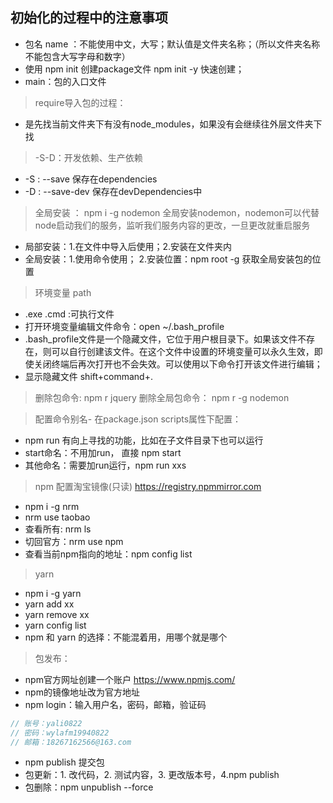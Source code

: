 ## 初始化的过程中的注意事项

- 包名 name ：不能使用中文，大写；默认值是文件夹名称；（所以文件夹名称不能包含大写字母和数字）
- 使用 npm init 创建package文件 npm init -y 快速创建；
- main：包的入口文件

> require导入包的过程：
- 是先找当前文件夹下有没有node_modules，如果没有会继续往外层文件夹下找

> -S\-D：开发依赖、生产依赖
- -S : --save 保存在dependencies
- -D : --save-dev 保存在devDependencies中

> 全局安装 ： npm i -g nodemon 全局安装nodemon，nodemon可以代替node启动我们的服务，监听我们服务内容的更改，一旦更改就重启服务
- 局部安装：1.在文件中导入后使用；2.安装在文件夹内
- 全局安装：1.使用命令使用； 2.安装位置：npm root -g 获取全局安装包的位置

> 环境变量 path
- .exe .cmd :可执行文件
- 打开环境变量编辑文件命令：open ~/.bash_profile
- .bash_profile文件是一个隐藏文件，它位于用户根目录下。如果该文件不存在，则可以自行创建该文件。在这个文件中设置的环境变量可以永久生效，即使关闭终端后再次打开也不会失效。可以使用以下命令打开该文件进行编辑；
- 显示隐藏文件 shift+command+.

> 删除包命令: npm r jquery
> 删除全局包命令： npm r -g nodemon

> 配置命令别名- 在package.json scripts属性下配置：
- npm run 有向上寻找的功能，比如在子文件目录下也可以运行
- start命名：不用加run， 直接 npm start 
- 其他命名：需要加run运行，npm run xxs

> npm 配置淘宝镜像(只读) https://registry.npmmirror.com
- npm i -g nrm
- nrm use taobao
- 查看所有: nrm ls
- 切回官方：nrm use npm
- 查看当前npm指向的地址：npm config list

> yarn
- npm i -g yarn
- yarn add xx
- yarn remove xx
- yarn config list
- npm 和 yarn 的选择：不能混着用，用哪个就是哪个

> 包发布：
- npm官方网址创建一个账户 https://www.npmjs.com/
- npm的镜像地址改为官方地址
- npm login：输入用户名，密码，邮箱，验证码
```js
// 账号：yali0822
// 密码：wylafm19940822
// 邮箱：18267162566@163.com
```
- npm publish 提交包
- 包更新：1. 改代码，2. 测试内容，3. 更改版本号，4.npm publish
- 包删除：npm unpublish --force